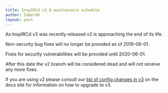 ```yaml
---
title: InspIRCd v2.0 maintenance schedule
author: SaberUK
layout: post
---
```


As InspIRCd v3 was recently released v2 is approaching the end of its life.

Non-security bug fixes will no longer be provided as of 2019-06-01.

Fixes for security vulnerabilities will be provided until 2020-06-01.

After this date the v2 branch will be considered dead and will not receive any more fixes.

If you are using v2 please consult our [list of config changes in v3](https://docs.inspircd.org/3/breaking-changes) on the docs site for information on how to upgrade to v3.
